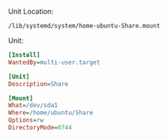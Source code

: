 ﻿Unit Location:
```
/lib/systemd/system/home-ubuntu-Share.mount
```
Unit:
```ini
[Install]
WantedBy=multi-user.target

[Unit]
Description=Share

[Mount]
What=/dev/sda1
Where=/home/ubuntu/Share
Options=rw
DirectoryMode=0744
```